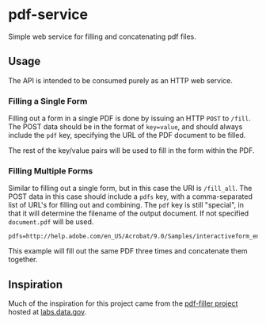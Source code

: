 # pdf-service
Simple web service for filling and concatenating pdf files.

## Usage
The API is intended to be consumed purely as an HTTP web service.

### Filling a Single Form
Filling out a form in a single PDF is done by issuing an HTTP `POST` to `/fill`.
The POST data should be in the format of `key=value`, and should always include
the `pdf` key, specifying the URL of the PDF document to be filled.

The rest of the key/value pairs will be used to fill in the form within the PDF.

### Filling Multiple Forms
Similar to filling out a single form, but in this case the URI is `/fill_all`.
The POST data in this case should include a `pdfs` key, with a comma-separated
list of URL's for filling out and combining.  The `pdf` key is still "special",
in that it will determine the filename of the output document.  If not
specified `document.pdf` will be used.

    pdfs=http://help.adobe.com/en_US/Acrobat/9.0/Samples/interactiveform_enabled.pdf,http://help.adobe.com/en_US/Acrobat/9.0/Samples/interactiveform_enabled.pdf,http://help.adobe.com/en_US/Acrobat/9.0/Samples/interactiveform_enabled.pdf

This example will fill out the same PDF three times and concatenate them together.

## Inspiration

Much of the inspiration for this project came from the
[pdf-filler project](https://github.com/project-open-data/pdf-filler)
hosted at [labs.data.gov](https://labs.data.gov/pdf-filler/).
